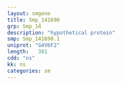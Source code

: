 ```yaml
---
layout: smgene
title: Smp_141690
grp: Smp_14
description: "hypothetical protein"
smp: Smp_141690.1
uniprot: "G4V6F2"
length:   381
cdd: "ns"
kk: ns
categories: sm
---
```

